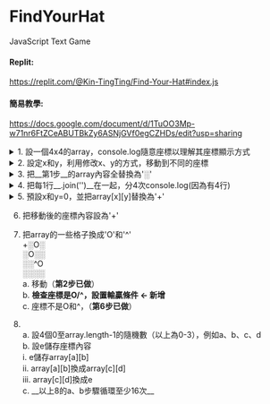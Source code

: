 # FindYourHat
 JavaScript Text Game

#### Replit:
https://replit.com/@Kin-TingTing/Find-Your-Hat#index.js

#### 簡易教學:
https://docs.google.com/document/d/1TuOO3Mp-w71nr6FtZCeABUTBkZy6ASNjGVf0egCZHDs/edit?usp=sharing

<details><summary>1. 設一個4x4的array，console.log隨意座標以理解其座標顯示方式</summary>
<p>

```js
   let arr = 
   [
   	[ '00', '01', '02', '03' ],
   	[ '10', '11', '12', '13' ],
   	[ '20', '21', '22', '23' ],
   	[ '30', '31', '32', '33' ]
   ];
   console.log(array[3][2]); //'32'
   console.log(array[1][3]); //'13'
```
</p>
</details>

<details><summary>2. 設定x和y，利用修改x、y的方式，移動到不同的座標</summary>
<p>
假設 x = 3, y = 2<br>
array[x][y] = array[3][2] = '32'<br>
array[x][y-1] = array[3][1] = '31'
</p>
</details>

<details><summary>3. 把__第1步__的array內容全替換為'░'</summary>
<p>

```js
   let arr = 
   [
   	[ '░', '░', '░', '░' ],
   	[ '░', '░', '░', '░' ],
   	[ '░', '░', '░', '░' ],
   	[ '░', '░', '░', '░' ]
   ];
```
</p>
</details>

<details><summary>4. 把每1行__.join('')__在一起，分4次console.log(因為有4行)</summary>
<p>
output結果：<br>
░░░░<br>
░░░░<br>
░░░░<br>
░░░░<br>
例子：

```js
   let exampleArr = [ [ '2', '3', '3', '3' ], [ '1', '2', '3', '4' ] ];
   console.log(exampleArr[0].join('')); // output: 2333
```
</p>
</details>

<details><summary>5. 預設x和y=0，並把array[x][y]替換為'+'</summary>
<p>
output結果：<br>
+░░░<br>
░░░░<br>
░░░░<br>
░░░░
</p>
</details>

6. 把移動後的座標內容設為'+'

7. 把array的一些格子換成'O'和'^'<br>
+░O░<br>
░O░░<br>
░░^O<br>
░░░░<br>
     a. 移動（__第2步已做__）<br>
     b. __檢查座標是O/^，設置輸贏條件 ← 新增__<br>
     c. 座標不是O和^，（__第6步已做__）<br>
     
8. <br>
     a. 設4個0至array.length-1的隨機數（以上為0-3），例如a、b、c、d<br>
     b. 設e儲存座標內容<br>
          i. e儲存array[a][b]<br>
          ii. array[a][b]換成array[c][d]<br>
          iii. array[c][d]換成e<br>
     c. __以上8的a、b步驟循環至少16次__
